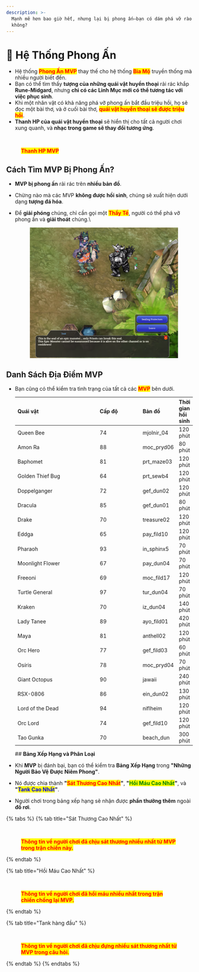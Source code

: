 ```yaml
---
description: >-
  Mạnh mẽ hơn bao giờ hết, nhưng lại bị phong ấn—bạn có dám phá vỡ rào cản này
  không?
---
```


# 💎 Hệ Thống Phong Ấn

* Hệ thống <mark style="color:red;">**Phong Ấn MVP**</mark> thay thế cho hệ thống <mark style="color:red;">**Bia Mộ**</mark> truyền thống mà nhiều người biết đến.
* Bạn có thể tìm thấy **tượng của những quái vật huyền thoại** rải rác khắp **Rune-Midgard**, nhưng **chỉ có các Linh Mục mới có thể tương tác với việc phục sinh**.
* Khi một nhân vật có khả năng phá vỡ phong ấn bắt đầu triệu hồi, họ sẽ đọc một bài thơ, và ở cuối bài thơ, <mark style="color:red;">**quái vật huyền thoại sẽ được triệu hồi**</mark>.
* **Thanh HP của quái vật huyền thoại** sẽ hiển thị cho tất cả người chơi xung quanh, và **nhạc trong game sẽ thay đổi tương ứng**.

<figure><img src="../.gitbook/assets/21.png" alt=""><figcaption><p><mark style="color:red;"><strong>Thanh HP MVP</strong></mark></p></figcaption></figure>

## **Cách Tìm MVP Bị Phong Ấn?**

* **MVP bị phong ấn** rải rác trên **nhiều bản đồ**.
* Chừng nào mà các MVP **không được hồi sinh**, chúng sẽ xuất hiện dưới dạng **tượng đá hóa**.
*   Để **giải phóng** chúng, chỉ cần gọi một <mark style="color:red;">**Thầy Tế**</mark>, người có thể phá vỡ phong ấn và **giải thoát** chúng.\


    <figure><img src="../.gitbook/assets/image (574).png" alt=""><figcaption></figcaption></figure>

## **Danh Sách Địa Điểm MVP**

*   Bạn cũng có thể kiểm tra tình trạng của tất cả các <mark style="color:red;">**MVP**</mark> bên dưới.

    <table><thead><tr><th width="245">Quái vật</th><th width="126">Cấp độ</th><th>Bản đồ</th><th>Thời gian hồi sinh</th></tr></thead><tbody><tr><td>Queen Bee</td><td>74</td><td>mjolnir_04</td><td>120 phút</td></tr><tr><td>Amon Ra</td><td>88</td><td>moc_pryd06</td><td>80 phút</td></tr><tr><td>Baphomet</td><td>81</td><td>prt_maze03</td><td>120 phút</td></tr><tr><td>Golden Thief Bug</td><td>64</td><td>prt_sewb4</td><td>120 phút</td></tr><tr><td>Doppelganger</td><td>72</td><td>gef_dun02</td><td>120 phút</td></tr><tr><td>Dracula</td><td>85</td><td>gef_dun01</td><td>80 phút</td></tr><tr><td>Drake</td><td>70</td><td>treasure02</td><td>120 phút</td></tr><tr><td>Eddga</td><td>65</td><td>pay_fild10</td><td>120 phút</td></tr><tr><td>Pharaoh</td><td>93</td><td>in_sphinx5</td><td>70 phút</td></tr><tr><td>Moonlight Flower</td><td>67</td><td>pay_dun04</td><td>70 phút</td></tr><tr><td>Freeoni</td><td>69</td><td>moc_fild17</td><td>120 phút</td></tr><tr><td>Turtle General</td><td>97</td><td>tur_dun04</td><td>70 phút</td></tr><tr><td>Kraken</td><td>70</td><td>iz_dun04</td><td>140 phút</td></tr><tr><td>Lady Tanee</td><td>89</td><td>ayo_fild01</td><td>420 phút</td></tr><tr><td>Maya</td><td>81</td><td>anthell02</td><td>120 phút</td></tr><tr><td>Orc Hero</td><td>77</td><td>gef_fild03</td><td>60 phút</td></tr><tr><td>Osíris</td><td>78</td><td>moc_pryd04</td><td>70 phút</td></tr><tr><td>Giant Octopus</td><td>90</td><td>jawaii</td><td>240 phút</td></tr><tr><td>RSX-0806</td><td>86</td><td>ein_dun02</td><td>130 phút</td></tr><tr><td>Lord of the Dead</td><td>94</td><td>niflheim</td><td>120 phút</td></tr><tr><td>Orc Lord</td><td>74</td><td>gef_fild10</td><td>120 phút</td></tr><tr><td>Tao Gunka</td><td>70</td><td>beach_dun</td><td>300 phút</td></tr></tbody></table>

    \## **Bảng Xếp Hạng và Phân Loại**
* Khi **MVP** bị đánh bại, bạn có thể kiểm tra **Bảng Xếp Hạng** trong **"Những Người Bảo Vệ Được Niêm Phong"**.
* Nó được chia thành **"**<mark style="color:red;">**Sát Thương Cao Nhất**</mark>**"**, **"**<mark style="color:green;">**Hồi Máu Cao Nhất**</mark>**"**, và **"**<mark style="color:blue;">**Tank Cao Nhất**</mark>**"**.
* Người chơi trong bảng xếp hạng sẽ nhận được **phần thưởng thêm** ngoài **đồ rơi**.

{% tabs %}
{% tab title="Sát Thương Cao Nhất" %}
<figure><img src="../.gitbook/assets/x1.png" alt=""><figcaption><p><mark style="color:red;"><strong>Thông tin về người chơi đã chịu sát thương nhiều nhất từ MVP trong trận chiến này.</strong></mark></p></figcaption></figure>
{% endtab %}

{% tab title="Hồi Máu Cao Nhất" %}
<figure><img src="../.gitbook/assets/image (138).png" alt=""><figcaption><p><mark style="color:red;"><strong>Thông tin về người chơi đã hồi máu nhiều nhất trong trận chiến chống lại MVP.</strong></mark></p></figcaption></figure>
{% endtab %}

{% tab title="Tank hàng đầu" %}
<figure><img src="../.gitbook/assets/image (139).png" alt=""><figcaption><p><mark style="color:red;"><strong>Thông tin về người chơi đã chịu đựng nhiều sát thương nhất từ MVP trong câu hỏi.</strong></mark></p></figcaption></figure>
{% endtab %}
{% endtabs %}
